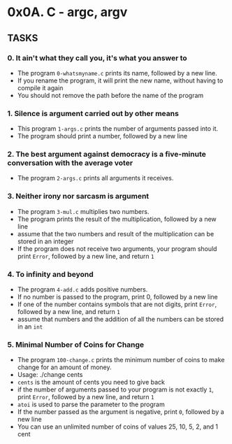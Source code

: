 # 0x0A. C - argc, argv
## TASKS
### 0. It ain't what they call you, it's what you answer to
* The program `0-whatsmyname.c` prints its name, followed by a new line.
* If you rename the program, it will print the new name, without having to compile it again
* You should not remove the path before the name of the program
### 1. Silence is argument carried out by other means
* This program `1-args.c` prints the number of arguments passed into it.
* The program should print a number, followed by a new line
### 2. The best argument against democracy is a five-minute conversation with the average voter
* The program `2-args.c` prints all arguments it receives.
### 3. Neither irony nor sarcasm is argument
* The program `3-mul.c` multiplies two numbers.
* The program prints the result of the multiplication, followed by a new line
* assume that the two numbers and result of the multiplication can be stored in an integer
* If the program does not receive two arguments, your program should print `Error`, followed by a new line, and return `1`
### 4. To infinity and beyond
* The program `4-add.c` adds positive numbers.
* If no number is passed to the program, print 0, followed by a new line
* If one of the number contains symbols that are not digits, print `Error`, followed by a new line, and return `1`
* assume that numbers and the addition of all the numbers can be stored in an `int`
### 5. Minimal Number of Coins for Change
* The program `100-change.c` prints the minimum number of coins to make change for an amount of money.
* Usage: ./change cents
* `cents`  is the amount of cents you need to give back
* if the number of arguments passed to your program is not exactly `1`, print `Error`, followed by a new line, and return `1`
* `atoi` is used to parse the parameter to the program
* If the number passed as the argument is negative, print `0`, followed by a new line
* You can use an unlimited number of coins of values 25, 10, 5, 2, and 1 cent
